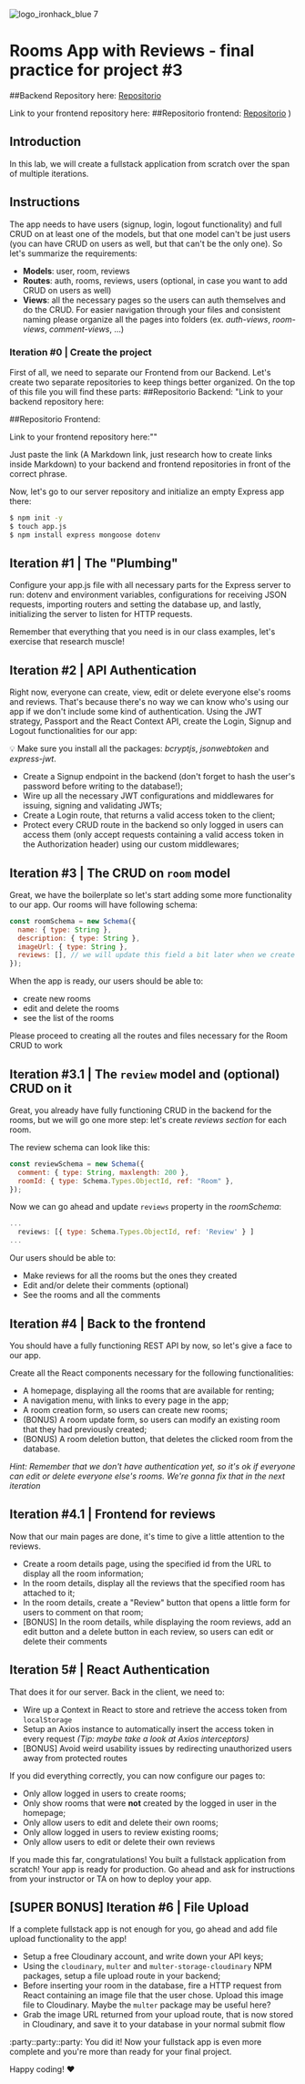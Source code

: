 ![logo_ironhack_blue 7](https://user-images.githubusercontent.com/23629340/40541063-a07a0a8a-601a-11e8-91b5-2f13e4e6b441.png)

# Rooms App with Reviews - final practice for project #3

##Backend Repository here:
[Repositorio](https://github.com/jfilinho/lab-express-rooms-with-reviews)



Link to your frontend repository here:
##Repositorio frontend:
[Repositorio](https://github.com/jfilinho/lab-express-rooms-with-reviews)
)


## Introduction

In this lab, we will create a fullstack application from scratch over the span of multiple iterations.

## Instructions

The app needs to have users (signup, login, logout functionality) and full CRUD on at least one of the models, but that one model can't be just users (you can have CRUD on users as well, but that can't be the only one). So let's summarize the requirements:

- **Models**: user, room, reviews
- **Routes**: auth, rooms, reviews, users (optional, in case you want to add CRUD on users as well)
- **Views**: all the necessary pages so the users can auth themselves and do the CRUD. For easier navigation through your files and consistent naming please organize all the pages into folders (ex. _auth-views_, _room-views_, _comment-views_, ...)

### Iteration #0 | Create the project

First of all, we need to separate our Frontend from our Backend. Let's create two separate repositories to keep things better organized. On the top of this file you will find these parts:
##Repositorio Backend:
"Link to your backend repository here:

##Repositorio Frontend:

Link to your frontend repository here:""

Just paste the link (A Markdown link, just research how to create links inside Markdown) to your backend and frontend repositories in front of the correct phrase.

Now, let's go to our server repository and initialize an empty Express app there:

```bash
$ npm init -y
$ touch app.js
$ npm install express mongoose dotenv
```

## Iteration #1 | The "Plumbing"

Configure your app.js file with all necessary parts for the Express server to run: dotenv and environment variables, configurations for receiving JSON requests, importing routers and setting the database up, and lastly, initializing the server to listen for HTTP requests.

Remember that everything that you need is in our class examples, let's exercise that research muscle!

## Iteration #2 | API Authentication

Right now, everyone can create, view, edit or delete everyone else's rooms and reviews. That's because there's no way we can know who's using our app if we don't include some kind of authentication. Using the JWT strategy, Passport and the React Context API, create the Login, Signup and Logout functionalities for our app:

💡 Make sure you install all the packages: _bcryptjs_, _jsonwebtoken_ and _express-jwt_.

- Create a Signup endpoint in the backend (don't forget to hash the user's password before writing to the database!);
- Wire up all the necessary JWT configurations and middlewares for issuing, signing and validating JWTs;
- Create a Login route, that returns a valid access token to the client;
- Protect every CRUD route in the backend so only logged in users can access them (only accept requests containing a valid access token in the Authorization header) using our custom middlewares;

## Iteration #3 | The CRUD on `room` model

Great, we have the boilerplate so let's start adding some more functionality to our app.
Our rooms will have following schema:

```js
const roomSchema = new Schema({
  name: { type: String },
  description: { type: String },
  imageUrl: { type: String },
  reviews: [], // we will update this field a bit later when we create review model
});
```

When the app is ready, our users should be able to:

- create new rooms
- edit and delete the rooms
- see the list of the rooms

Please proceed to creating all the routes and files necessary for the Room CRUD to work

## Iteration #3.1 | The `review` model and (optional) CRUD on it

Great, you already have fully functioning CRUD in the backend for the rooms, but we will go one more step: let's create _reviews section_ for each room.

The review schema can look like this:

```js
const reviewSchema = new Schema({
  comment: { type: String, maxlength: 200 },
  roomId: { type: Schema.Types.ObjectId, ref: "Room" },
});
```

Now we can go ahead and update `reviews` property in the _roomSchema_:

```js
...
  reviews: [{ type: Schema.Types.ObjectId, ref: 'Review' } ]
...
```

Our users should be able to:

- Make reviews for all the rooms but the ones they created
- Edit and/or delete their comments (optional)
- See the rooms and all the comments

## Iteration #4 | Back to the frontend

You should have a fully functioning REST API by now, so let's give a face to our app.

Create all the React components necessary for the following functionalities:

- A homepage, displaying all the rooms that are available for renting;
- A navigation menu, with links to every page in the app;
- A room creation form, so users can create new rooms;
- (BONUS) A room update form, so users can modify an existing room that they had previously created;
- (BONUS) A room deletion button, that deletes the clicked room from the database.

_Hint: Remember that we don't have authentication yet, so it's ok if everyone can edit or delete everyone else's rooms. We're gonna fix that in the next iteration_

## Iteration #4.1 | Frontend for reviews

Now that our main pages are done, it's time to give a little attention to the reviews.

- Create a room details page, using the specified id from the URL to display all the room information;
- In the room details, display all the reviews that the specified room has attached to it;
- In the room details, create a "Review" button that opens a little form for users to comment on that room;
- [BONUS] In the room details, while displaying the room reviews, add an edit button and a delete button in each review, so users can edit or delete their comments

## Iteration 5# | React Authentication

That does it for our server. Back in the client, we need to:

- Wire up a Context in React to store and retrieve the access token from `localStorage`
- Setup an Axios instance to automatically insert the access token in every request _(Tip: maybe take a look at Axios interceptors)_
- [BONUS] Avoid weird usability issues by redirecting unauthorized users away from protected routes

If you did everything correctly, you can now configure our pages to:

- Only allow logged in users to create rooms;
- Only show rooms that were **not** created by the logged in user in the homepage;
- Only allow users to edit and delete their own rooms;
- Only allow logged in users to review existing rooms;
- Only allow users to edit or delete their own reviews

If you made this far, congratulations! You built a fullstack application from scratch! Your app is ready for production. Go ahead and ask for instructions from your instructor or TA on how to deploy your app.

## [SUPER BONUS] Iteration #6 | File Upload

If a complete fullstack app is not enough for you, go ahead and add file upload functionality to the app!

- Setup a free Cloudinary account, and write down your API keys;
- Using the `cloudinary`, `multer` and `multer-storage-cloudinary` NPM packages, setup a file upload route in your backend;
- Before inserting your room in the database, fire a HTTP request from React containing an image file that the user chose. Upload this image file to Cloudinary. Maybe the `multer` package may be useful here?
- Grab the image URL returned from your upload route, that is now stored in Cloudinary, and save it to your database in your normal submit flow

:party::party::party: You did it! Now your fullstack app is even more complete and you're more than ready for your final project.

Happy coding! :heart:
